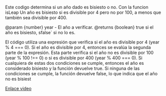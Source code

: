 
Este codigo determina si un año dado es bisiesto o no. Con la funcion isLeap
Un año es bisiesto si es divisible por 4 pero no por 100, a menos que también sea divisible por 400.

@param {number} year - El año a verificar.
@returns {boolean}  true si el año es bisiesto, sfalse` si no lo es.

El código utiliza una expresión que verifica si el año es divisible por 4 (year % 4 === 0). Si el año es divisible por 4, entonces se evalúa la segunda parte de la expresión. Esta parte verifica si el año no es divisible por 100 (year % 100 !== 0) o si es divisible por 400 (year % 400 === 0). Si cualquiera de estas dos condiciones se cumple, entonces el año es considerado bisiesto y la función devuelve true. Si ninguna de las condiciones se cumple, la función devuelve false, lo que indica que el año no es bisiest
 
 [Enlace video](https://youtu.be/XkeXAFViouM)